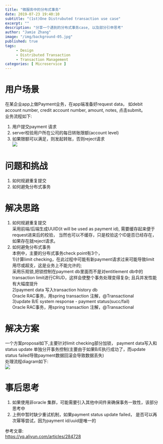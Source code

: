 ```yaml
---
title: "微服务中的分布式事务"
date: 2019-07-23 19:40:10
subtitle: "(1st)One Distrubuted transaction use case"
excerpt: ""
description: "分享一个遇到的分布式事务case, 以及部分引申思考"
author: "Jamie Zhang"
image: "/img/background-05.jpg"
published: true
tags: 
     - Design
     - Distributed Transaction
     - Transaction Management
categories: [ Microservice ]
---
```

# 用户场景  
在某企业app上做Payment业务，在app端准备好request data， 如debit account number, credit account number, amount, notes, 点击submit。  
业务流程如下:  
1) 用户提交payment 请求  
2) server校验用户所在公司的每日转账限额(account level)  
3) 如果限额可以满足，则发起转账，否则reject请求  
![](/img/2019-07-24-one-distributed-transaction-user-case/overall-business-flow.png)

# 问题和挑战  
1. 如何规避重复提交
2. 如何避免分布式事务

# 解决思路  
1. 如何规避重复提交  
采用前端/后端生成UUID(it will be used as payment id), 需要缓存起来便于request进来后的校验， 当然也可以不缓存，只是校验这个ID是否已经存在，如果存在就reject请求。  
2. 如何避免分布式事务  
本例中，主要的分布式事务check point有3个，  
1)计算limit checking，在此过程中可能有新payment请求过来可能导致limit用尽或超支，这是业务上不能允许的;  
  采用乐观锁,把锁控制在payment db里面而不是对entitlement db中的transaction limit进行CRUD，这样会使整个事务处理变得复杂; 且兵并发性能有大幅度提升  
2)payment data 写入transaction history db  
  Oracle RAC事务，用spring transaction 注解，@Transactional  
3)update B/E system response - payment status(succ/fail)  
  Oracle RAC事务，用spring transaction 注解，@Transactional  
# 解决方案  
一个方案proposal如下,主要针对limit checking部分加锁， payment data写入和status update 单独分开事务控制(主要由于如果B/E执行成功了，而update status failed导致payment数据回滚会导致数据丢失)  
处理流程diagram如下:  
![](/img/2019-07-24-one-distributed-transaction-user-case/solution.jpg)

# 事后思考  
1. 如果使用非oracle 集群，可能需要引入其他中间件来确保事务一致性，该部分思考中  
2. 上例中暂时缺少重试机制，如果payment status update failed， 是否可以再次幂等尝试，因为payment id/uuid是唯一的  

参考文章:  
https://yq.aliyun.com/articles/284728
